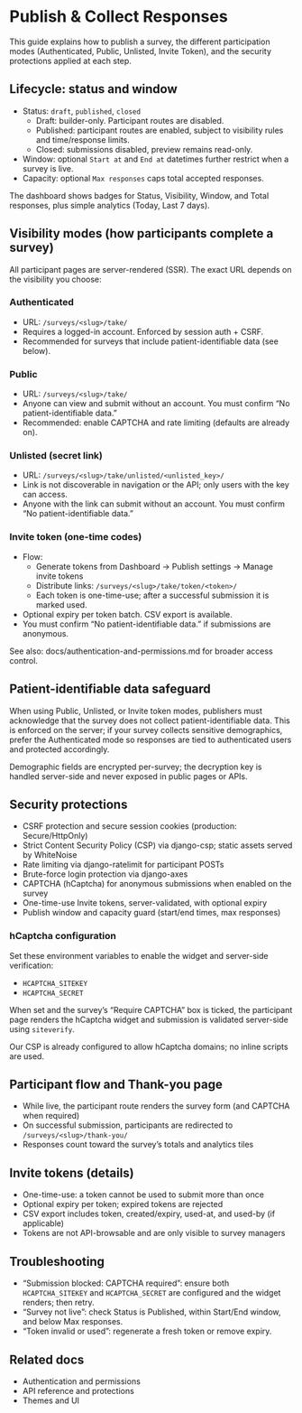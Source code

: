 # Publish & Collect Responses

This guide explains how to publish a survey, the different participation modes (Authenticated, Public, Unlisted, Invite Token), and the security protections applied at each step.

## Lifecycle: status and window

- Status: `draft`, `published`, `closed`
  - Draft: builder-only. Participant routes are disabled.
  - Published: participant routes are enabled, subject to visibility rules and time/response limits.
  - Closed: submissions disabled, preview remains read-only.
- Window: optional `Start at` and `End at` datetimes further restrict when a survey is live.
- Capacity: optional `Max responses` caps total accepted responses.

The dashboard shows badges for Status, Visibility, Window, and Total responses, plus simple analytics (Today, Last 7 days).

## Visibility modes (how participants complete a survey)

All participant pages are server-rendered (SSR). The exact URL depends on the visibility you choose:

### Authenticated

- URL: `/surveys/<slug>/take/`
- Requires a logged-in account. Enforced by session auth + CSRF.
- Recommended for surveys that include patient-identifiable data (see below).

### Public

- URL: `/surveys/<slug>/take/`
- Anyone can view and submit without an account. You must confirm “No patient-identifiable data.”
- Recommended: enable CAPTCHA and rate limiting (defaults are already on).

### Unlisted (secret link)

- URL: `/surveys/<slug>/take/unlisted/<unlisted_key>/`
- Link is not discoverable in navigation or the API; only users with the key can access.
- Anyone with the link can submit without an account. You must confirm “No patient-identifiable data.”

### Invite token (one-time codes)

- Flow:
  - Generate tokens from Dashboard → Publish settings → Manage invite tokens
  - Distribute links: `/surveys/<slug>/take/token/<token>/`
  - Each token is one-time-use; after a successful submission it is marked used.
- Optional expiry per token batch. CSV export is available.
- You must confirm “No patient-identifiable data.” if submissions are anonymous.

See also: docs/authentication-and-permissions.md for broader access control.

## Patient-identifiable data safeguard

When using Public, Unlisted, or Invite token modes, publishers must acknowledge that the survey does not collect patient-identifiable data. This is enforced on the server; if your survey collects sensitive demographics, prefer the Authenticated mode so responses are tied to authenticated users and protected accordingly.

Demographic fields are encrypted per-survey; the decryption key is handled server-side and never exposed in public pages or APIs.

## Security protections

- CSRF protection and secure session cookies (production: Secure/HttpOnly)
- Strict Content Security Policy (CSP) via django-csp; static assets served by WhiteNoise
- Rate limiting via django-ratelimit for participant POSTs
- Brute-force login protection via django-axes
- CAPTCHA (hCaptcha) for anonymous submissions when enabled on the survey
- One-time-use Invite tokens, server-validated, with optional expiry
- Publish window and capacity guard (start/end times, max responses)

### hCaptcha configuration

Set these environment variables to enable the widget and server-side verification:

- `HCAPTCHA_SITEKEY`
- `HCAPTCHA_SECRET`

When set and the survey’s “Require CAPTCHA” box is ticked, the participant page renders the hCaptcha widget and submission is validated server-side using `siteverify`.

Our CSP is already configured to allow hCaptcha domains; no inline scripts are used.

## Participant flow and Thank-you page

- While live, the participant route renders the survey form (and CAPTCHA when required)
- On successful submission, participants are redirected to `/surveys/<slug>/thank-you/`
- Responses count toward the survey’s totals and analytics tiles

## Invite tokens (details)

- One-time-use: a token cannot be used to submit more than once
- Optional expiry per token; expired tokens are rejected
- CSV export includes token, created/expiry, used-at, and used-by (if applicable)
- Tokens are not API-browsable and are only visible to survey managers

## Troubleshooting

- “Submission blocked: CAPTCHA required”: ensure both `HCAPTCHA_SITEKEY` and `HCAPTCHA_SECRET` are configured and the widget renders; then retry.
- “Survey not live”: check Status is Published, within Start/End window, and below Max responses.
- “Token invalid or used”: regenerate a fresh token or remove expiry.

## Related docs

- Authentication and permissions
- API reference and protections
- Themes and UI
